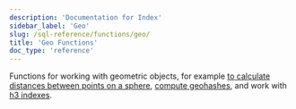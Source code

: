 ```yaml
---
description: 'Documentation for Index'
sidebar_label: 'Geo'
slug: /sql-reference/functions/geo/
title: 'Geo Functions'
doc_type: 'reference'
---
```


Functions for working with geometric objects, for example [to calculate distances between points on a sphere](./coordinates.md), [compute geohashes](./geohash.md), and work with [h3 indexes](./h3.md).
